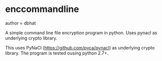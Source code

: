 # enccommandline
author = dbhat

A simple command line file encryption program in python. Uses pynacl as underlying crypto library.

This uses PyNaCl (https://github.com/pyca/pynacl) as underlying crypto library. 
The program is tested ousing python 2.7+.
